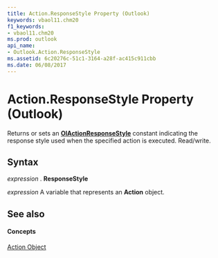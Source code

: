 ```yaml
---
title: Action.ResponseStyle Property (Outlook)
keywords: vbaol11.chm20
f1_keywords:
- vbaol11.chm20
ms.prod: outlook
api_name:
- Outlook.Action.ResponseStyle
ms.assetid: 6c20276c-51c1-3164-a28f-ac415c911cbb
ms.date: 06/08/2017
---
```



# Action.ResponseStyle Property (Outlook)

Returns or sets an **[OlActionResponseStyle](olactionresponsestyle-enumeration-outlook.md)** constant indicating the response style used when the specified action is executed. Read/write.


## Syntax

 _expression_ . **ResponseStyle**

 _expression_ A variable that represents an **Action** object.


## See also


#### Concepts


[Action Object](action-object-outlook.md)

